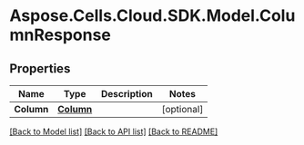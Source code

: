# Aspose.Cells.Cloud.SDK.Model.ColumnResponse
## Properties

Name | Type | Description | Notes
------------ | ------------- | ------------- | -------------
**Column** | [**Column**](Column.md) |  | [optional] 

[[Back to Model list]](../README.md#documentation-for-models) [[Back to API list]](../README.md#documentation-for-api-endpoints) [[Back to README]](../README.md)

